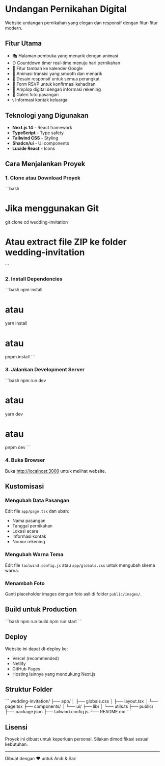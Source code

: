 # Undangan Pernikahan Digital

Website undangan pernikahan yang elegan dan responsif dengan fitur-fitur modern.

## Fitur Utama

- 🎭 Halaman pembuka yang menarik dengan animasi
- ⏰ Countdown timer real-time menuju hari pernikahan
- 📅 Fitur tambah ke kalender Google
- 🎨 Animasi transisi yang smooth dan menarik
- 📱 Desain responsif untuk semua perangkat
- 💌 Form RSVP untuk konfirmasi kehadiran
- 🎁 Amplop digital dengan informasi rekening
- 📸 Galeri foto pasangan
- 📞 Informasi kontak keluarga

## Teknologi yang Digunakan

- **Next.js 14** - React framework
- **TypeScript** - Type safety
- **Tailwind CSS** - Styling
- **Shadcn/ui** - UI components
- **Lucide React** - Icons

## Cara Menjalankan Proyek

### 1. Clone atau Download Proyek

\`\`\`bash
# Jika menggunakan Git
git clone <repository-url>
cd wedding-invitation

# Atau extract file ZIP ke folder wedding-invitation
\`\`\`

### 2. Install Dependencies

\`\`\`bash
npm install
# atau
yarn install
# atau
pnpm install
\`\`\`

### 3. Jalankan Development Server

\`\`\`bash
npm run dev
# atau
yarn dev
# atau
pnpm dev
\`\`\`

### 4. Buka Browser

Buka [http://localhost:3000](http://localhost:3000) untuk melihat website.

## Kustomisasi

### Mengubah Data Pasangan

Edit file `app/page.tsx` dan ubah:
- Nama pasangan
- Tanggal pernikahan
- Lokasi acara
- Informasi kontak
- Nomor rekening

### Mengubah Warna Tema

Edit file `tailwind.config.js` atau `app/globals.css` untuk mengubah skema warna.

### Menambah Foto

Ganti placeholder images dengan foto asli di folder `public/images/`.

## Build untuk Production

\`\`\`bash
npm run build
npm run start
\`\`\`

## Deploy

Website ini dapat di-deploy ke:
- Vercel (recommended)
- Netlify
- GitHub Pages
- Hosting lainnya yang mendukung Next.js

## Struktur Folder

\`\`\`
wedding-invitation/
├── app/
│   ├── globals.css
│   ├── layout.tsx
│   └── page.tsx
├── components/
│   └── ui/
├── lib/
│   └── utils.ts
├── public/
├── package.json
├── tailwind.config.js
└── README.md
\`\`\`

## Lisensi

Proyek ini dibuat untuk keperluan personal. Silakan dimodifikasi sesuai kebutuhan.

---

Dibuat dengan ❤️ untuk Andi & Sari
